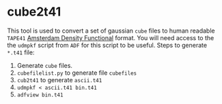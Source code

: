 cube2t41
========

This tool is used to convert a set of gaussian `cube` files to human readable `TAPE41`
[Amsterdam Density Functional](www.scm.com) format. You will need access to the the `udmpkf` script
from `ADF` for this script to be useful. Steps to generate `*.t41` file:

<ol>
  <li> Generate <code>cube</code> files. </li>
  <li><code>cubefilelist.py</code> to generate file <code>cubefiles</code></li>
  <li><code>cub2t41</code> to generate <code>ascii.t41</code></li>
  <li><code>udmpkf < ascii.t41 bin.t41</code></li>
  <li><code>adfview bin.t41</code></li>
</ol>
